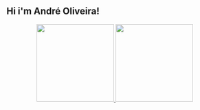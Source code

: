 ## Hi i'm André Oliveira!
<div align="center">
  <a href="https://github.com/AndreAugustoo">
  <img height="180em" src="https://github-readme-stats.vercel.app/api?username=AndreAugustoo&show_icons=true&theme=dracula&include_all_commits=true&count_private=true"/>
  <img height="180em" src="https://github-readme-stats.vercel.app/api/top-langs/?username=AndreAugustoo&layout=compact&langs_count=7&theme=dracula"/>
</div>
